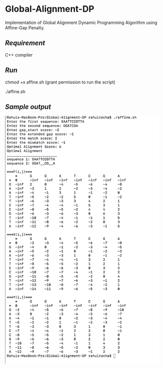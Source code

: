 # Global-Alignment-DP
Implementation of Global Alignment Dynamic Programming Algorithm using Affine-Gap Penalty.

## *__Requirement__*
C++ compiler

## *__Run__*
chmod +x affine.sh (grant permission to run the script)

./affine.sh

## *__Sample output__*
![affine](sample_output.png)

